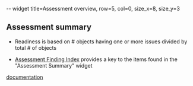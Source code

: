 -- widget title=Assessment overview, row=5, col=0, size_x=8, size_y=3

## Assessment summary

- Readiness is based on # objects having one or more issues divided by total # of objects

- [Assessment Finding Index](https://github.com/databrickslabs/ucx/blob/main/docs/assessment.md#assessment-finding-index) provides a key to the items found in the "Assessment Summary" widget


[documentation](https://github.com/databrickslabs/ucx/blob/main/docs/assessment.md)
